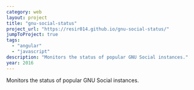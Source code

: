 ```yaml
---
category: web
layout: project
title: "gnu-social-status"
project_url: "https://resir014.github.io/gnu-social-status/"
jumpToProject: true
tags:
  - "angular"
  - "javascript"
description: "Monitors the status of popular GNU Social instances."
year: 2016
---
```


Monitors the status of popular GNU Social instances.
